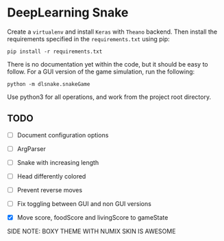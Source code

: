 # DeepLearning Snake

Create a `virtualenv` and install `Keras` with `Theano` backend. Then install the requirements specified in the `requirements.txt` using pip:

    pip install -r requirements.txt

There is no documentation yet within the code, but it should be easy to follow. For a GUI version of the game simulation, run the following:

    python -m dlsnake.snakeGame

Use python3 for all operations, and work from the project root directory.

## TODO
- [ ] Document configuration options
- [ ] ArgParser
- [ ] Snake with increasing length
- [ ] Head differently colored
- [ ] Prevent reverse moves
- [ ] Fix toggling between GUI and non GUI versions
- [X] Move score, foodScore and livingScore to gameState


SIDE NOTE: BOXY THEME WITH NUMIX SKIN IS AWESOME
